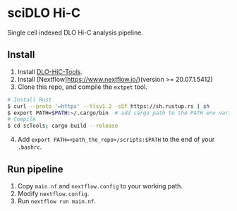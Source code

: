 # sciDLO Hi-C

Single cell indexed DLO Hi-C analysis pipeline.

## Install

1. Install [DLO-HiC-Tools](https://github.com/GangCaoLab/DLO-HiC-Tools#installation).
2. Install [Nextflow]https://www.nextflow.io/)(version >= 20.07.1.5412)
3. Clone this repo, and compile the `extpet` tool.

```bash
# Install Rust
$ curl --proto '=https' --tlsv1.2 -sSf https://sh.rustup.rs | sh
$ export PATH=$PATH:~/.cargo/bin  # add cargo path to the PATH env variable
# Compile
$ cd scTools; cargo build --release
```

4. Add `export PATH=<path_the_repo>/scripts:$PATH` to the end of your `.bashrc`.

## Run pipeline

1. Copy `main.nf` and `nextflow.config` to your working path.
2. Modify `nextflow.config`.
3. Run `nextflow run main.nf`.

